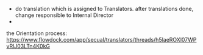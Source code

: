 - do translation which is assigned to Translators. after translations done, change responsible to Internal Director
- 
the Orientation process: https://www.flowdock.com/app/secual/translators/threads/h5laeROXl07WPvRlJ03LTn4K0kG
